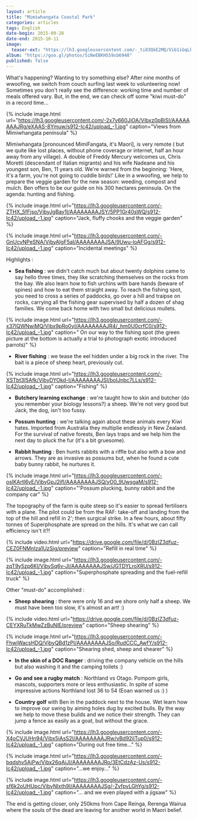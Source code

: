 ```yaml
---
layout: article
title: "Mimiwhangata Coastal Park"
categories: articles
tags: English
date-begin: 2015-09-28
date-end: 2015-10-11
image: 
  teaser-ext: "https://lh3.googleusercontent.com/-_ti03QkE2MQ/Vib1iGqLkgI/AAAAAAAAJew/fsnDwVQO57M/s912-Ic42/upload_-1.jpg"
album: "https://goo.gl/photos/SiNeEBKHSS9sb6948"
published: false
---
```


What's happening? Wanting to try something else? After nine months of wwoofing, we switch from couch surfing last week to volunteering now! Sometimes you don't really see the difference: working time and number of meals offered vary. But, in the end, we can check off some "kiwi must-do" in a record time...

{% include image.html url="https://lh3.googleusercontent.com/-2x7y660JiOA/Vibxz0pBiSI/AAAAAAAAJRg/eXAAS-8Ymuw/s912-Ic42/upload_-1.jpg" caption="Views from Mimiwhangata peninsula" %}

Mimiwhangata [pronounced MimiFangata, it's Maori], is very remote ( but we quite like lost places, without phone coverage or internet, half an hour away from any village). A double of Freddy Mercury welcomes us, Chris Moretti (descendant of Italian migrants) and his wife Nadeane and his youngest son, Ben, 11 years old. We're warned from the beginning: 'Here, it's a farm, you're not going to cuddle birds!' Like in a wwoofing, we help to prepare the veggie garden for the new season: weeding, compost and mulch. Ben offers to be our guide on his 300 hectares peninsula. On the agenda: hunting and fishing.

{% include image.html url="https://lh3.googleusercontent.com/-ZTHX_5fFjso/VibyJgBay1I/AAAAAAAAJSY/5PP1Gr40sWQ/s912-Ic42/upload_-1.jpg" caption="Jack, fluffy chooks and the veggie garden" %}

{% include image.html url="https://lh3.googleusercontent.com/-GnUcvNPeSNA/VibyAIgF5aI/AAAAAAAAJSA/9Uwu-loAFGg/s912-Ic42/upload_-1.jpg" caption="Incidental meetings" %}

Highlights :

- **Sea fishing** : we didn't catch much but about twenty dolphins came to say hello three times, they like scratching themselves on the rocks from the bay. We also learn how to fish urchins with bare hands (beware of spines) and how to eat them straight away. To reach the fishing spot, you need to cross a series of paddocks, go over a hill and traipse on rocks, carrying all the fishing gear supervised by half a dozen of shag families. We come back home with two small but delicious mullets.

{% include image.html url="https://lh3.googleusercontent.com/-x37IQWNwiMQ/Vibx9pRo0yI/AAAAAAAAJR4/_hm0U0crfC0/s912-Ic42/upload_-1.jpg" caption=" On our way to the fishing spot (the green picture at  the bottom is actually a trial to photograph exotic introduced parrots)" %}

- **River fishing** : we tease the eel hidden under a big rock in the river. The bait is a piece of sheep heart, previously cut.

{% include image.html url="https://lh3.googleusercontent.com/-XSTbt3I5Afk/VibyDYOkd-I/AAAAAAAAJSI/boIJnbc7LLs/s912-Ic42/upload_-1.jpg" caption="Fishing" %}

- **Butchery learning exchange** : we're taught how to skin and butcher (do you remember your biology lessons?) a sheep. We're not very good but Jack, the dog, isn't too fussy.

- **Possum hunting** : we're talking again about these animals every Kiwi hates. Imported from Australia they multiplie endlessly in New Zealand. For the survival of native forests, Ben lays traps and we help him the next day to pluck the fur (it's a bit gruesome).

- **Rabbit hunting** : Ben hunts rabbits with a riffle but also with a bow and arrows. They are as invasive as possums but, when he found a cute baby bunny rabbit, he nurtures it.

{% include image.html url="https://lh3.googleusercontent.com/-oslKArtl6vE/VibyGpJ2jfI/AAAAAAAAJSQ/yO0_9UwsgaM/s912-Ic42/upload_-1.jpg" caption="'Possum plucking, bunny rabbit and the company car" %}

The topography of the farm is quite steep so it's easier to spread fertilisers with a plane. The pilot could be from the RAF: take-off and landing from the top of the hill and refill in 2'; then surgical strike. In a few hours, about fifty tonnes of Superphosphate are spread on the hills. It's what we can call efficiency isn't it?!

{% include video.html url="https://drive.google.com/file/d/0BzIZ3dfuz-CEZ0FNMnlza1UzSjg/preview" caption="Refill in real time" %}

{% include image.html url="https://lh3.googleusercontent.com/-zqT9y5zp6KI/VibySq6v-JI/AAAAAAAAJSw/JGTDYLroXRU/s912-Ic42/upload_-1.jpg" caption="Superphosphate spreading and the fuel-refill truck" %}

Other "must-do" accomplished :

- **Sheep shearing** : there were only 16 and we shore only half a sheep. We must have been too slow, it's almost an art! :)

{% include video.html url="https://drive.google.com/file/d/0BzIZ3dfuz-CEYXRuTkMwZzBuNlE/preview" caption="Sheep shearing" %}

{% include image.html url="https://lh3.googleusercontent.com/-FhwjWacsHDQ/VibyQBd1zPI/AAAAAAAAJSo/RudCCC_AwfY/s912-Ic42/upload_-1.jpg" caption="Shearing shed, sheep and shearer" %}

- **In the skin of a DOC Ranger** : driving the company vehicle on the hills but also washing it and the camping toilets :)

- **Go and see a rugby match** : Northland vs Otago. Pompom girls, mascots, supporters more or less enthusiastic. In spite of some impressive actions Northland lost 36 to 54 (Eoan warned us :) ) 

- **Country golf** with Ben in the paddock next to the house. Wet learn how to improve our swing by aiming holes dug by excited bulls. By the way we help to move these builds and we notice their strength. They can jump a fence as easily as a goat, but without the grace.

{% include image.html url="https://lh3.googleusercontent.com/-X4oCVJUHn94/Vibx5iAsS2I/AAAAAAAAJRw/vBd92ilTup0/s912-Ic42/upload_-1.jpg" caption="During out free time..." %}

{% include image.html url="https://lh3.googleusercontent.com/-bqdshv5AiPw/Vibx26qAiJI/AAAAAAAAJRo/3EtCdzAz-Us/s912-Ic42/upload_-1.jpg" caption="...we enjoy..." %}

{% include image.html url="https://lh3.googleusercontent.com/-sf6k2oUHUpc/VibyNIxth9I/AAAAAAAAJSg/-ZvfpvLGhYg/s912-Ic42/upload_-1.jpg" caption="... and we even played with a jigsaw" %}

The end is getting closer, only 250kms from Cape Reinga, Rerenga Wairua where the souls of the dead are leaving for another world in Maori belief.






